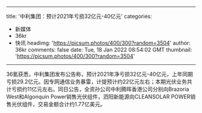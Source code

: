 
---
title: '中利集团：预计2021年亏损32亿元-40亿元'
categories: 
 - 新媒体
 - 36kr
 - 快讯
headimg: 'https://picsum.photos/400/300?random=3504'
author: 36kr
comments: false
date: Tue, 18 Jan 2022 08:54:02 GMT
thumbnail: 'https://picsum.photos/400/300?random=3504'
---

<div>   
36氪获悉，中利集团发布公告称，预计2021年净亏损32亿元-40亿元，上年同期亏损29.2亿元。因专网通信业务暴雷，计提预计约22亿元左右；本期光伏业务共计亏损约11亿元左右。同日公告，全资孙公司中利腾晖香港公司分别向Brazoria West和Algonquin Power销售光伏组件，泗阳新能源向CLEANSOLAR POWER销售光伏组件，交易金额合计约1.77亿美元。  
</div>
            